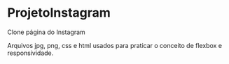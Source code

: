 # ProjetoInstagram
Clone página do Instagram

Arquivos jpg, png, css e html usados para praticar o conceito de flexbox e responsividade.
